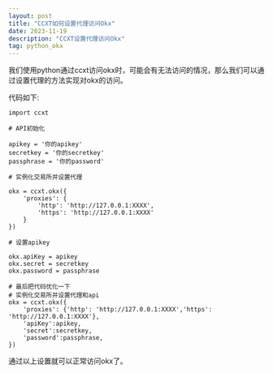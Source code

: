 ```yaml
---
layout: post
title: "CCXT如何设置代理访问Okx"
date: 2023-11-19
description: "CCXT设置代理访问Okx"
tag: python_okx
--- 
```


我们使用python通过ccxt访问okx时，可能会有无法访问的情况，那么我们可以通过设置代理的方法实现对okx的访问。

代码如下:

    import ccxt
  
    # API初始化
    
    apikey = '你的apikey'  
    secretkey = '你的secretkey'  
    passphrase = '你的password'
  
    # 实例化交易所并设置代理
    
    okx = ccxt.okx({
        'proxies': {
            'http': 'http://127.0.0.1:XXXX',
            'https': 'http://127.0.0.1:XXXX'
        }
    })
  
    # 设置apikey
  
    okx.apiKey = apikey  
    okx.secret = secretkey  
    okx.password = passphrase

    # 最后把代码优化一下
    # 实例化交易所并设置代理和api
    okx = ccxt.okx({
        'proxies': {'http': 'http://127.0.0.1:XXXX','https': 'http://127.0.0.1:XXXX'},
        'apiKey':apikey,
        'secret':secretkey,
        'password':passphrase,
    })
    
  
通过以上设置就可以正常访问okx了。  

  


  
